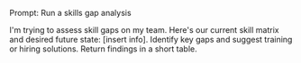 Prompt: Run a skills gap analysis

I'm trying to assess skill gaps on my team. Here's our current 
skill matrix and desired future state: [insert info]. Identify key gaps 
and suggest training or hiring solutions. Return findings in a short 
table.
